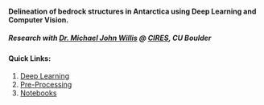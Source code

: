 #### Delineation of bedrock structures in Antarctica using Deep Learning and Computer Vision.

##### Research with [Dr. Michael John Willis](https://cires.colorado.edu/council-fellows/michael-willis) @ [CIRES](https://cires.colorado.edu/), CU Boulder

#### Quick Links:

1. [Deep Learning]()
2. [Pre-Processing]()
3. [Notebooks]()
